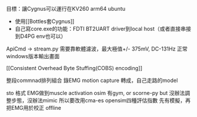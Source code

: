 目標：讓Cygnus可以運行在KV260 arm64 ubuntu
- 使用[[Bottles套Cygnus]]
- 自己寫core.exe的功能：FDTI BT2UART driver到local host（或者直接串接到D4PG env也可以）

ApiCmd -> stream.py
需要靠軟體濾波，最大極值+/- 375mV, DC-131Hz
正常windows版本輸出畫面

[[Consistent Overhead Byte Stuffing(COBS) encoding]]

整段commnad排列組合
錄EMG
motion capture 轉成，自己走路的model

sto 格式
EMG做到muscle activation
osim
有gym, or scorne-py but 沒辦法調整步態，沒辦法mimic
所以要改用cma-es
opensim四種評估指數
先有模擬，再把EMG用於校正
offline